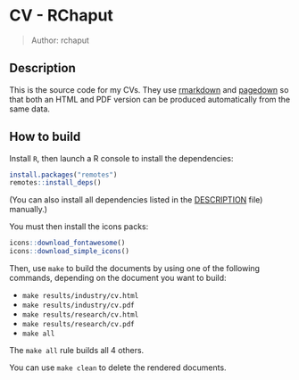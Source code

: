 # CV - RChaput

> Author: rchaput

## Description

This is the source code for my CVs. They use [rmarkdown] and [pagedown]
so that both an HTML and PDF version can be produced automatically from
the same data.


## How to build

Install `R`, then launch a R console to install the dependencies:

```r
install.packages("remotes")
remotes::install_deps()
```

(You can also install all dependencies listed in the [DESCRIPTION](./DESCRIPTION) file) manually.)

You must then install the icons packs:

```r
icons::download_fontawesome()
icons::download_simple_icons()
```

Then, use `make` to build the documents by using one of the following commands,
depending on the document you want to build:

- `make results/industry/cv.html`
- `make results/industry/cv.pdf`
- `make results/research/cv.html`
- `make results/research/cv.pdf`
- `make all`

The `make all` rule builds all 4 others.

You can use `make clean` to delete the rendered documents.


[rmarkdown]: https://rmarkdown.rstudio.com/
[pagedown]: https://pagedown.rbind.io/
